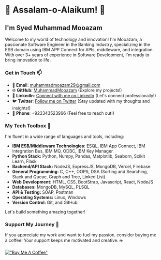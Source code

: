 <!-- Introduction -->
# 👋 Assalam-o-Alaikum! 🚀
## I'm Syed Muhammad Mooazam

Welcome to my world of technology and innovation! I'm Mooazam, a passionate Software Engineer in the Banking Industry, specializing in the ESB domain using IBM APP Connect for APIs, middleware, and integration. With over 3+ years of experience in Software Development, I'm ready to bring innovation to life.

<!-- Contact Information -->
### Get in Touch 📫
- 📧 **Email**: [muhammadmoazam29@gmail.com](mailto:muhammadmoazam29@gmail.com) <br>
- 🌐 **GitHub**: [MuhammadMooazam](https://github.com/MuhammadMooazam) (Explore my projects!) <br>
- 🌟 **LinkedIn**: [Connect with me on LinkedIn](https://www.linkedin.com/in/mooazam/) (Let's connect professionally!) <br>
- 🐦 **Twitter**: [Follow me on Twitter](https://twitter.com/SMMooazam) (Stay updated with my thoughts and insights!) <br>
- 📱 **Phone**:  +923343523966 (Feel free to reach out!)

<!-- Tech Toolbox -->
### My Tech Toolbox 🧰
I'm fluent in a wide range of languages and tools, including:
- **IBM ESB/Middleware Technologies:** ESQL, IBM App Connect, IBM Integration Bus, IBM MQ, ODBC, IBM Key Manager
- **Python Stack:** Python, Numpy, Pandas, Matplotlib, Seaborn, Scikit Learn, Flask
- **Backend/API Stack:** NodeJS, ExpressJS, MongoDB, Vercel, Firebase
- **General Programming:** C, C++, OOPS, DSA (Sorting and Searching, Stack and Queue, Graph and Tree, Linked List)
- **Web Development:** HTML, CSS, BootStrap, Javascript, React, NodeJS
- **Databases:** MongoDB, MySQL, PLSQL
- **API & Testing:** SOAP, Postman
- **Operating Systems:** Linux, Windows
- **Version Control:** Git, and GitHub

Let's build something amazing together!

<!-- Support My Journey -->
### Support My Journey 🚀
If you appreciate my work and want to fuel my passion, consider buying me a coffee! Your support keeps me motivated and creative. ☕ <br> <br>
[!["Buy Me A Coffee"](https://www.buymeacoffee.com/assets/img/custom_images/yellow_img.png)](https://www.buymeacoffee.com/smmooazam)


